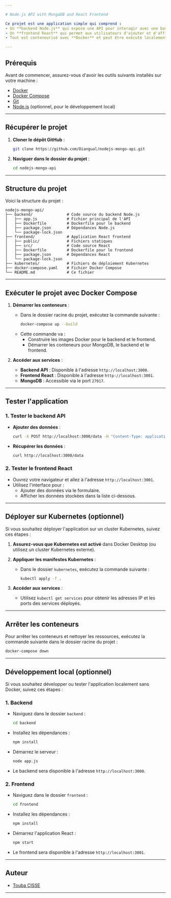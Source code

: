 ```yaml
---

# Node.js API with MongoDB and React Frontend

Ce projet est une application simple qui comprend :
- Un **backend Node.js** qui expose une API pour interagir avec une base de données MongoDB.
- Un **frontend React** qui permet aux utilisateurs d'ajouter et d'afficher des données via une interface graphique.
- Tout est conteneurisé avec **Docker** et peut être exécuté localement avec **Docker Compose**.

---
```


## Prérequis

Avant de commencer, assurez-vous d'avoir les outils suivants installés sur votre machine :
- [Docker](https://www.docker.com/get-started)
- [Docker Compose](https://docs.docker.com/compose/install/)
- [Git](https://git-scm.com/)
- [Node.js](https://nodejs.org/) (optionnel, pour le développement local)

---

## Récupérer le projet

1. **Cloner le dépôt GitHub** :
   ```bash
   git clone https://github.com/Diangual/nodejs-mongo-api.git
   ```

2. **Naviguer dans le dossier du projet** :
   ```bash
   cd nodejs-mongo-api
   ```

---

## Structure du projet

Voici la structure du projet :
```
nodejs-mongo-api/
├── backend/               # Code source du backend Node.js
│   ├── app.js             # Fichier principal de l'API
│   ├── Dockerfile         # Dockerfile pour le backend
│   ├── package.json       # Dépendances Node.js
│   └── package-lock.json
├── frontend/              # Application React frontend
│   ├── public/            # Fichiers statiques
│   ├── src/               # Code source React
│   ├── Dockerfile         # Dockerfile pour le frontend
│   ├── package.json       # Dépendances React
│   └── package-lock.json
├── kubernetes/            # Fichiers de déploiement Kubernetes
├── docker-compose.yaml    # Fichier Docker Compose
└── README.md              # Ce fichier
```

---

## Exécuter le projet avec Docker Compose

1. **Démarrer les conteneurs** :
   - Dans le dossier racine du projet, exécutez la commande suivante :
     ```bash
     docker-compose up --build
     ```
   - Cette commande va :
     - Construire les images Docker pour le backend et le frontend.
     - Démarrer les conteneurs pour MongoDB, le backend et le frontend.

2. **Accéder aux services** :
   - **Backend API** : Disponible à l'adresse `http://localhost:3000`.
   - **Frontend React** : Disponible à l'adresse `http://localhost:3001`.
   - **MongoDB** : Accessible via le port `27017`.

---

## Tester l'application

### 1. **Tester le backend API**
   - **Ajouter des données** :
     ```bash
     curl -X POST http://localhost:3000/data -H "Content-Type: application/json" -d '{"name": "test", "value": 100}'
     ```
   - **Récupérer les données** :
     ```bash
     curl http://localhost:3000/data
     ```

### 2. **Tester le frontend React**
   - Ouvrez votre navigateur et allez à l'adresse `http://localhost:3001`.
   - Utilisez l'interface pour :
     - Ajouter des données via le formulaire.
     - Afficher les données stockées dans la liste ci-dessous.

---

## Déployer sur Kubernetes (optionnel)

Si vous souhaitez déployer l'application sur un cluster Kubernetes, suivez ces étapes :

1. **Assurez-vous que Kubernetes est activé** dans Docker Desktop (ou utilisez un cluster Kubernetes externe).

2. **Appliquer les manifestes Kubernetes** :
   - Dans le dossier `kubernetes`, exécutez la commande suivante :
     ```bash
     kubectl apply -f .
     ```

3. **Accéder aux services** :
   - Utilisez `kubectl get services` pour obtenir les adresses IP et les ports des services déployés.

---

## Arrêter les conteneurs

Pour arrêter les conteneurs et nettoyer les ressources, exécutez la commande suivante dans le dossier racine du projet :
```bash
docker-compose down
```

---

## Développement local (optionnel)

Si vous souhaitez développer ou tester l'application localement sans Docker, suivez ces étapes :

### 1. **Backend**
   - Naviguez dans le dossier `backend` :
     ```bash
     cd backend
     ```
   - Installez les dépendances :
     ```bash
     npm install
     ```
   - Démarrez le serveur :
     ```bash
     node app.js
     ```
   - Le backend sera disponible à l'adresse `http://localhost:3000`.

### 2. **Frontend**
   - Naviguez dans le dossier `frontend` :
     ```bash
     cd frontend
     ```
   - Installez les dépendances :
     ```bash
     npm install
     ```
   - Démarrez l'application React :
     ```bash
     npm start
     ```
   - Le frontend sera disponible à l'adresse `http://localhost:3001`.

---


## Auteur

- [Touba CISSE](https://github.com/Diangual)

---
